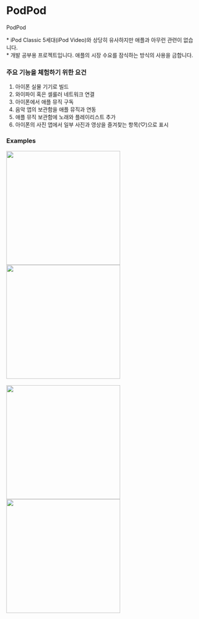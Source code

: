 # PodPod
PodPod

\* iPod Classic 5세대(iPod Video)와 상당히 유사하지만 애플과 아무런 관련이 없습니다.</br>
\* 개발 공부용 프로젝트입니다. 애플의 시장 수요를 잠식하는 방식의 사용을 금합니다.

### 주요 기능을 체험하기 위한 요건
1. 아이폰 실물 기기로 빌드
2. 와이파이 혹은 셀룰러 네트워크 연결
3. 아이폰에서 애플 뮤직 구독
4. 음악 앱의 보관함을 애플 뮤직과 연동
5. 애플 뮤직 보관함에 노래와 플레이리스트 추가
6. 아이폰의 사진 앱에서 일부 사진과 영상을 즐겨찾는 항목(♡)으로 표시

### Examples
<div>
<img width = "300" src = "https://github.com/oliver-or-not/PodPod/assets/107789649/8295de6d-0ad6-41fb-9ddd-1ed52b4bae87">
<img width = "300" src = "https://github.com/oliver-or-not/PodPod/assets/107789649/d4977ba4-ec46-4903-8a53-fa8f2c0a16c7">
</div></br>

<div>
<img width = "300" src = "https://github.com/oliver-or-not/PodPod/assets/107789649/c84fe0a5-0844-4117-aed9-10cd62f81385">
<img width = "300" src = "https://github.com/oliver-or-not/PodPod/assets/107789649/c31810f4-92e8-42a8-8370-d125df2c54f4">
</div>
